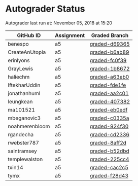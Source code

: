 # Autograder Status
Autograder last run at: November 05, 2018 at 15:20

| GitHub ID | Assignment | Graded Branch |
|-----------|------------|---------------|
| benespo | a5 | [graded-d69365](https://github.com/Fall2018COMP401-001/a5-benespo/tree/graded-d69365) | 
| CreateAnUtopia | a5 | [graded-b6ab89](https://github.com/Fall2018COMP401-001/a5-CreateAnUtopia/tree/graded-b6ab89) | 
| erinlyons | a5 | [graded-fc0f39](https://github.com/Fall2018COMP401-001/a5-erinlyons/tree/graded-fc0f39) | 
| GrayLewis | a5 | [graded-1b8672](https://github.com/Fall2018COMP401-001/a5-GrayLewis/tree/graded-1b8672) | 
| haliechm | a5 | [graded-a63eb0](https://github.com/Fall2018COMP401-001/a5-haliechm/tree/graded-a63eb0) | 
| IftekharUddin | a5 | [graded-fde1fe](https://github.com/Fall2018COMP401-001/a5-IftekharUddin/tree/graded-fde1fe) | 
| jonathanhuml | a5 | [graded-aa2c01](https://github.com/Fall2018COMP401-001/a5-jonathanhuml/tree/graded-aa2c01) | 
| leungkean | a5 | [graded-407382](https://github.com/Fall2018COMP401-001/a5-leungkean/tree/graded-407382) | 
| ma101521 | a5 | [graded-eb0edf](https://github.com/Fall2018COMP401-001/a5-ma101521/tree/graded-eb0edf) | 
| mbeganovic3 | a5 | [graded-c0335a](https://github.com/Fall2018COMP401-001/a5-mbeganovic3/tree/graded-c0335a) | 
| noahmerenbloom | a5 | [graded-924f30](https://github.com/Fall2018COMP401-001/a5-noahmerenbloom/tree/graded-924f30) | 
| rgandecha | a5 | [graded-cd2336](https://github.com/Fall2018COMP401-001/a5-rgandecha/tree/graded-cd2336) | 
| rwebster787 | a5 | [graded-8aff2d](https://github.com/Fall2018COMP401-001/a5-rwebster787/tree/graded-8aff2d) | 
| saintramsey | a5 | [graded-b52dbd](https://github.com/Fall2018COMP401-001/a5-saintramsey/tree/graded-b52dbd) | 
| templewalston | a5 | [graded-225cc4](https://github.com/Fall2018COMP401-001/a5-templewalston/tree/graded-225cc4) | 
| txin14 | a5 | [graded-cac2c5](https://github.com/Fall2018COMP401-001/a5-txin14/tree/graded-cac2c5) | 
| tymx | a5 | [graded-f28d43](https://github.com/Fall2018COMP401-001/a5-tymx/tree/graded-f28d43) | 
